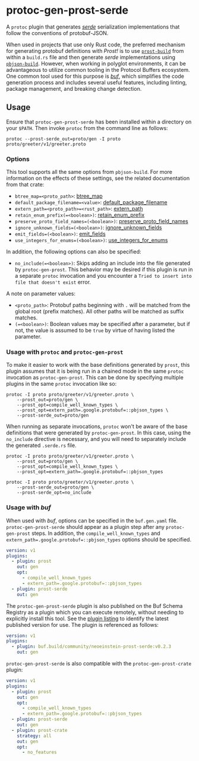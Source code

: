 # protoc-gen-prost-serde

A `protoc` plugin that generates _[serde]_ serialization implementations that
follow the conventions of protobuf-JSON.

[serde]: https://serde.rs

When used in projects that use only Rust code, the preferred mechanism for
generating protobuf definitions with _Prost!_ is to use [`prost-build`] from
within a `build.rs` file and then generate _serde_ implementations using
[`pbjson-build`]. However, when working in polyglot environments,
it can be advantageous to utilize common tooling in the Protocol Buffers
ecosystem. One common tool used for this purpose is _[buf]_, which simplifies
the code generation process and includes several useful features, including
linting, package management, and breaking change detection.

[`prost-build`]: https://docs.rs/prost-build
[`pbjson-build`]: https://docs.rs/pbjson-build
[buf]: https://buf.build

## Usage

Ensure that `protoc-gen-prost-serde` has been installed within a directory
on your `$PATH`. Then invoke `protoc` from the command line as follows:

```shell
protoc --prost-serde_out=proto/gen -I proto proto/greeter/v1/greeter.proto
```

### Options

This tool supports all the same options from `pbjson-build`. For more
information on the effects of these settings, see the related documentation
from that crate:

* `btree_map=<proto_path>`: [btree_map](https://docs.rs/pbjson-build/latest/pbjson_build/struct.Builder.html#method.btree_map)
* `default_package_filename=<value>`: [default_package_filename](https://docs.rs/prost-build/latest/prost_build/struct.Config.html#method.default_package_filename)
* `extern_path=<proto_path>=<rust_path>`: [extern_path](https://docs.rs/pbjson-build/latest/pbjson_build/struct.Builder.html#method.extern_path)
* `retain_enum_prefix(=<boolean>)`: [retain_enum_prefix](https://docs.rs/pbjson-build/latest/pbjson_build/struct.Builder.html#method.retain_enum_prefix)
* `preserve_proto_field_names=(<boolean>)`: [preserve_proto_field_names](https://docs.rs/pbjson-build/latest/pbjson_build/struct.Builder.html#method.preserve_proto_field_names)
* `ignore_unknown_fields=(<boolean>)`: [ignore_unknown_fields](https://docs.rs/pbjson-build/latest/pbjson_build/struct.Builder.html#method.ignore_unknown_fields)
* `emit_fields=(<boolean>)`: [emit_fields](https://docs.rs/pbjson-build/latest/pbjson_build/struct.Builder.html#method.emit_fields)
* `use_integers_for_enums=(<boolean>)`: [use_integers_for_enums](https://docs.rs/pbjson-build/latest/pbjson_build/struct.Builder.html#method.use_integers_for_enums)

In addition, the following options can also be specified:

* `no_include(=<boolean>)`:  Skips adding an include into the file generated
  by `protoc-gen-prost`. This behavior may be desired if this plugin is run
  in a separate `protoc` invocation and you encounter a `Tried to insert into
  file that doesn't exist` error.

A note on parameter values:

* `<proto_path>`: Protobuf paths beginning with `.` will be matched from the
  global root (prefix matches). All other paths will be matched as suffix
  matches.
* `(=<boolean>)`: Boolean values may be specified after a parameter, but if
  not, the value is assumed to be `true` by virtue of having listed the
  parameter.

### Usage with `protoc` and `protoc-gen-prost`

To make it easier to work with the base definitions generated by `prost`,
this plugin assumes that it is being run in a chained mode in the same
`protoc` invocation as `protoc-gen-prost`. This can be done by specifying
multiple plugins in the same `protoc` invocation like so:

```shell
protoc -I proto proto/greeter/v1/greeter.proto \
    --prost_out=proto/gen \
    --prost_opt=compile_well_known_types \
    --prost_opt=extern_path=.google.protobuf=::pbjson_types \
    --prost-serde_out=proto/gen
```

When running as separate invocations, `protoc` won't be aware of the
base definitions that were generated by `protoc-gen-prost`. In this case,
using the `no_include` directive is necessary, and you will need to
separately include the generated `.serde.rs` file.

```shell
protoc -I proto proto/greeter/v1/greeter.proto \
    --prost_out=proto/gen \
    --prost_opt=compile_well_known_types \
    --prost_opt=extern_path=.google.protobuf=::pbjson_types

protoc -I proto proto/greeter/v1/greeter.proto \
    --prost-serde_out=proto/gen \
    --prost-serde_opt=no_include
```

### Usage with _buf_

When used with _buf_, options can be specified in the `buf.gen.yaml` file.
`protoc-gen-prost-serde` should appear as a plugin step after any
`protoc-gen-prost` steps. In addition, the `compile_well_known_types`
and `extern_path=.google.protobuf=::pbjson_types` options should be specified.

```yaml
version: v1
plugins:
  - plugin: prost
    out: gen
    opt:
      - compile_well_known_types
      - extern_path=.google.protobuf=::pbjson_types
  - plugin: prost-serde
    out: gen
```

The `protoc-gen-prost-serde` plugin is also published on the Buf Schema Registry as
a plugin which you can execute remotely, without needing to explicitly install
this tool. See the [plugin listing][1] to identify the latest published version
for use. The plugin is referenced as follows:

[1]: https://buf.build/community/neoeinstein-prost-serde

```yaml
version: v1
plugins:
  - plugin: buf.build/community/neoeinstein-prost-serde:v0.2.3
    out: gen
```

`protoc-gen-prost-serde` is also compatible with the `protoc-gen-prost-crate`
plugin:

```yaml
version: v1
plugins:
  - plugin: prost
    out: gen
    opt:
      - compile_well_known_types
      - extern_path=.google.protobuf=::pbjson_types
  - plugin: prost-serde
    out: gen
  - plugin: prost-crate
    strategy: all
    out: gen
    opt:
      - no_features
```
